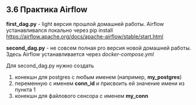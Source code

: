 ## 3.6 Практика Airflow

**first_dag.py** - light версия прошлой домашней работы. Airflow устанавливался локально через pip install https://airflow.apache.org/docs/apache-airflow/stable/start.html

**second_dag.py** - не совсем полная pro версия новой домашней работы. Здесь Airflow устанавливается через *docker-compose.yml*

Для second_dag.py нужно создать
1. конекшн для postgres с любым именем (например, **my_postgres**)
2. переменную с именем **conn_id** и присвоить ей значение имени из пункта 1
3. конекшн для файлового сенсора с именем **my_conn**
